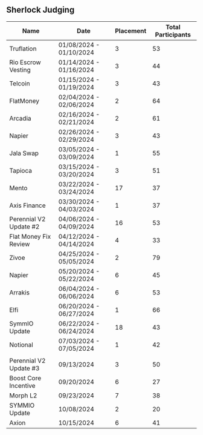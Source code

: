 <!--
**brakeless-wtp/brakeless-wtp** is a ✨ _special_ ✨ repository because its `README.md` (this file) appears on your GitHub profile.

Here are some ideas to get you started:

- 🔭 I’m currently working on ...
- 🌱 I’m currently learning ...
- 👯 I’m looking to collaborate on ...
- 🤔 I’m looking for help with ...
- 💬 Ask me about ...
- 📫 How to reach me: ...
- 😄 Pronouns: ...
- ⚡ Fun fact: ...
-->

## Sherlock Judging

|Name|Date|Placement|Total Participants|
|----|----|---------|------------------|
|Truflation|01/08/2024 - 01/10/2024|3|53|
|Rio Escrow Vesting|01/14/2024 - 01/16/2024|3|44|
|Telcoin|01/15/2024 - 01/19/2024|3|43|
|FlatMoney|02/04/2024 - 02/06/2024|2|64|
|Arcadia|02/16/2024 - 02/21/2024|2|61|
|Napier|02/26/2024 - 02/29/2024|3|43|
|Jala Swap|03/05/2024 - 03/09/2024|1|55|
|Tapioca|03/15/2024 - 03/20/2024|3|51|
|Mento|03/22/2024 - 03/24/2024|17|37|
|Axis Finance|03/30/2024 - 04/03/2024|1|37|
|Perennial V2 Update #2|04/06/2024 - 04/09/2024|16|53|
|Flat Money Fix Review|04/12/2024 - 04/14/2024|4|33|
|Zivoe|04/25/2024 - 05/05/2024|2|79|
|Napier|05/20/2024 - 05/22/2024|6|45|
|Arrakis|06/04/2024 - 06/06/2024|6|53|
|Elfi|06/20/2024 - 06/27/2024|1|66|
|SymmIO Update|06/22/2024 - 06/24/2024|18|43|
|Notional|07/03/2024 - 07/05/2024|1|42|
| | | |
|Perennial V2 Update #3|09/13/2024|3|50|
|Boost Core Incentive|09/20/2024|6|27|
|Morph L2|09/23/2024|7|38|
|SYMMIO Update|10/08/2024|2|20|
|Axion|10/15/2024|6|41|
